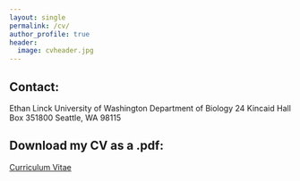 ```yaml
---
layout: single
permalink: /cv/
author_profile: true
header: 
  image: cvheader.jpg
---
```


## Contact: 

Ethan Linck
University of Washington Department of Biology
24 Kincaid Hall Box 351800
Seattle, WA 98115

## Download my CV as a .pdf:

<div markdown="0"><a href="https://elinck.github.io/_pages/elinck_CV_050616.pdf" class="btn">Curriculum Vitae</a></div>